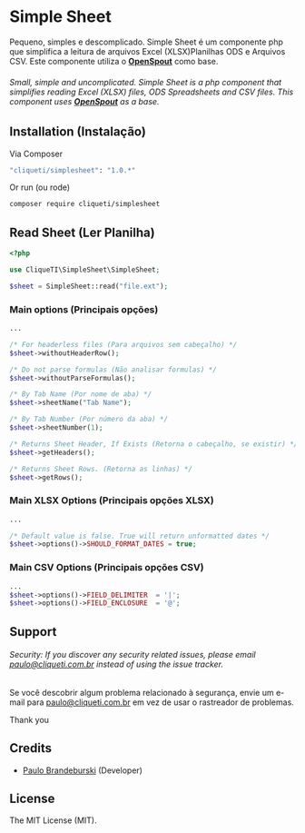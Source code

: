 # Simple Sheet

Pequeno, simples e descomplicado. Simple Sheet é um componente php que simplifica a leitura de arquivos Excel (XLSX)Planilhas ODS e Arquivos CSV. Este componente utiliza o **[OpenSpout](https://github.com/openspout/openspout)** como base.

###### Small, simple and uncomplicated. Simple Sheet is a php component that simplifies reading Excel (XLSX) files, ODS Spreadsheets and CSV files. This component uses **[OpenSpout](https://github.com/openspout/openspout)** as a base.

## Installation (Instalação)

Via Composer

```bash
"cliqueti/simplesheet": "1.0.*"
```

Or run (ou rode)

```bash
composer require cliqueti/simplesheet
```

## Read Sheet (Ler Planilha)

```php
<?php

use CliqueTI\SimpleSheet\SimpleSheet;

$sheet = SimpleSheet::read("file.ext");
```

### Main options (Principais opções)

```php
...

/* For headerless files (Para arquivos sem cabeçalho) */
$sheet->withoutHeaderRow();

/* Do not parse formulas (Não analisar formulas) */
$sheet->withoutParseFormulas();

/* By Tab Name (Por nome de aba) */
$sheet->sheetName("Tab Name");

/* By Tab Number (Por número da aba) */
$sheet->sheetNumber(1);

/* Returns Sheet Header, If Exists (Retorna o cabeçalho, se existir) */
$sheet->getHeaders();

/* Returns Sheet Rows. (Retorna as linhas) */
$sheet->getRows();
```

### Main XLSX Options (Principais opções XLSX)
```php
...

/* Default value is false. True will return unformatted dates */
$sheet->options()->SHOULD_FORMAT_DATES = true;
```

### Main CSV Options (Principais opções CSV)
```php
...
$sheet->options()->FIELD_DELIMITER  = '|';
$sheet->options()->FIELD_ENCLOSURE  = '@';
```

## Support

###### Security: If you discover any security related issues, please email paulo@cliqueti.com.br instead of using the issue tracker.

Se você descobrir algum problema relacionado à segurança, envie um e-mail para paulo@cliqueti.com.br em vez de usar o
rastreador de problemas.

Thank you

## Credits

- [Paulo Brandeburski](https://github.com/PauloBrand) (Developer)

## License

The MIT License (MIT).
